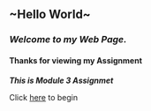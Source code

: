 ## ~Hello World~

### **_Welcome to my Web Page._**

#### Thanks for viewing my Assignment

**_This is Module 3 Assignmet_**

Click [here](http://rishavpandey.me/coursera-jhu-assignment/module_3/index.html) to begin
